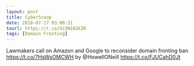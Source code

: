 ```yaml
---
layout: post
title: CyberScoop
date: 2018-07-17 03:00:21
tourl: https://t.co/UiSN102kIR
tags: [Domain Fronting]
---
```

Lawmakers call on Amazon and Google to reconsider domain fronting ban https://t.co/7HsWsOMCWH by @HowellONeill https://t.co/FJUCahD0Jt